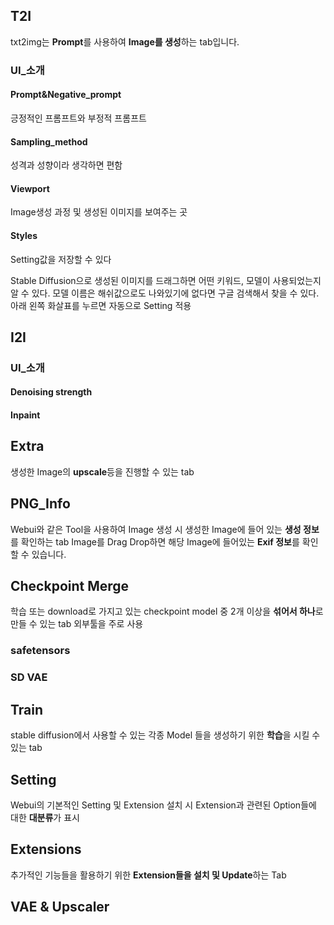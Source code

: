 ## T2I
txt2img는 **Prompt**를 사용하여 **Image를 생성**하는 tab입니다.
### UI_소개
#### Prompt&Negative_prompt
긍정적인 프롬프트와 부정적 프롬프트
#### Sampling_method
성격과 성향이라 생각하면 편함
#### Viewport
Image생성 과정 및 생성된 이미지를 보여주는 곳
#### Styles
Setting값을 저장할 수 있다

Stable Diffusion으로 생성된 이미지를 드래그하면 어떤 키워드, 모델이 사용되었는지 알 수 있다.
모델 이름은 해쉬값으로도 나와있기에 없다면 구글 검색해서 찾을 수 있다.
아래 왼쪽 화살표를 누르면 자동으로 Setting 적용
## I2I
### UI_소개
#### Denoising strength
#### Inpaint
## Extra
생성한 Image의 **upscale**등을 진행할 수 있는 tab

## PNG_Info
Webui와 같은 Tool을 사용하여 Image 생성 시 생성한 Image에 들어 있는 **생성 정보**를 확인하는 tab
Image를 Drag Drop하면 해당 Image에 들어있는 **Exif 정보**를 확인할 수 있습니다.
## Checkpoint Merge
학습 또는 download로 가지고 있는 checkpoint model 중 2개 이상을 **섞어서 하나**로 만들 수 있는 tab
외부툴을 주로 사용
### safetensors
### SD VAE
## Train
stable diffusion에서 사용할 수 있는 각종 Model 들을 생성하기 위한 **학습**을 시킬 수 있는 tab
## Setting
Webui의 기본적인 Setting 및 Extension 설치 시 Extension과 관련된 Option들에 대한 **대분류**가 표시
## Extensions
추가적인 기능들을 활용하기 위한 **Extension들을 설치 및 Update**하는 Tab
## VAE & Upscaler
